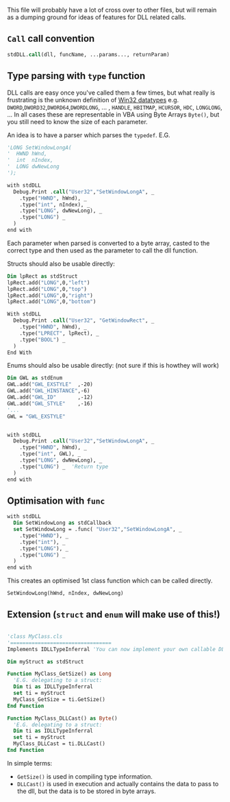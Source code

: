 This file will probably have a lot of cross over to other files, but will remain as a dumping ground for ideas of features for DLL related calls.

## `Call` call convention

```vb
stdDLL.call(dll, funcName, ...params..., returnParam)
```

## Type parsing with `type` function

DLL calls are easy once you've called them a few times, but what really is frustrating is the unknown definition of [Win32 datatypes](https://docs.microsoft.com/en-us/windows/desktop/winprog/windows-data-types) e.g. `DWORD`,`DWORD32`,`DWORD64`,`DWORDLONG`, ... , `HANDLE`, `HBITMAP`, `HCURSOR`, `HDC`, `LONGLONG`, ... In all cases these are representable in VBA using Byte Arrays `Byte()`, but you still need to know the size of each parameter.

An idea is to have a parser which parses the `typedef`. E.G. 

```vb
'LONG SetWindowLongA(
'  HWND hWnd,
'  int  nIndex,
'  LONG dwNewLong
');

with stdDLL
  Debug.Print .call("User32","SetWindowLongA", _ 
    .type("HWND", hWnd), _ 
    .type("int", nIndex), _ 
    .type("LONG", dwNewLong), _ 
    .type("LONG") _
  )
end with
```

Each parameter when parsed is converted to a byte array, casted to the correct type and then used as the parameter to call the dll function.

Structs should also be usable directly:

```vb
Dim lpRect as stdStruct
lpRect.add("LONG",0,"left")
lpRect.add("LONG",0,"top")
lpRect.add("LONG",0,"right")
lpRect.add("LONG",0,"bottom")

With stdDLL
  Debug.Print .call("User32", "GetWindowRect", _ 
    .type("HWND", hWnd), _ 
    .type("LPRECT", lpRect), _
    .type("BOOL") _
  )
End With
```

Enums should also be usable directly: (not sure if this is howthey will work)

```vb
Dim GWL as stdEnum
GWL.add("GWL_EXSTYLE"  ,-20)
GWL.add("GWL_HINSTANCE",-6)
GWL.add("GWL_ID"       ,-12)
GWL.add("GWL_STYLE"    ,-16)
'...
GWL = "GWL_EXSTYLE"


with stdDLL
  Debug.Print .call("User32","SetWindowLongA", _ 
    .type("HWND", hWnd), _ 
    .type("int", GWL), _ 
    .type("LONG", dwNewLong), _ 
    .type("LONG") _  'Return type
  )
end with
```

## Optimisation with `func`

```vb
with stdDLL
  Dim SetWindowLong as stdCallback
  set SetWindowLong = .func( "User32","SetWindowLongA", _ 
    .type("HWND"), _ 
    .type("int"), _ 
    .type("LONG"), _ 
    .type("LONG") _
  )   
end with
```

This creates an optimised 1st class function which can be called directly.

```vb
SetWindowLong(hWnd, nIndex, dwNewLong)
```

## Extension (`struct` and `enum` will make use of this!)

```vb

'class MyClass.cls
'=================================
Implements IDLLTypeInferral 'You can now implement your own callable DLLs

Dim myStruct as stdStruct

Function MyClass_GetSize() as Long
  'E.G. delegating to a struct:
  Dim ti as IDLLTypeInferral
  set ti = myStruct
  MyClass_GetSize = ti.GetSize()
End Function

Function MyClass_DLLCast() as Byte()
  'E.G. delegating to a struct:
  Dim ti as IDLLTypeInferral
  set ti = myStruct
  MyClass_DLLCast = ti.DLLCast()
End Function
```

In simple terms:
* `GetSize()` is used in compiling type information. 
* `DLLCast()` is used in execution and actually contains the data to pass to the dll, but the data is to be stored in byte arrays.




